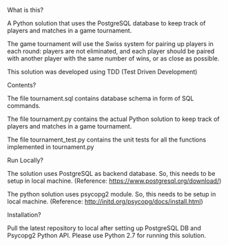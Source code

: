 What is this?

A Python solution that uses the PostgreSQL database to keep track of players and matches in a game tournament.

The game tournament will use the Swiss system for pairing up players in each round: players are not eliminated, and each player should be paired with another player with the same number of wins, or as close as possible.

This solution was developed using TDD (Test Driven Development)


Contents?

The file tournament.sql contains database schema in form of SQL commands.

The file tournament.py contains the actual Python solution to keep track of players and matches in a game tournament.

The file tournament_test.py contains the unit tests for all the functions implemented in tournament.py


Run Locally?

The solution uses PostgreSQL as backend database. So, this needs to be setup in local machine. (Reference: https://www.postgresql.org/download/)

The python solution uses psycopg2 module. So, this needs to be setup in local machine. (Reference: http://initd.org/psycopg/docs/install.html)


Installation?

Pull the latest repository to local after setting up PostgreSQL DB and Psycopg2 Python API. Please use Python 2.7 for running this solution.



